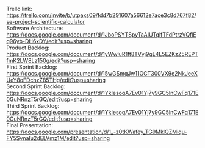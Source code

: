 Trello link:<br />https://trello.com/invite/b/utpaxs09/fdd7b291607a56612e7ace3c8d767f82/se-project-scientific-calculator<br />
Software Architecture:<br />https://docs.google.com/document/d/1JboPSYTSpyTaAIUTqlfTFdPtrzVQflEq96yb-DH6xDY/edit?usp=sharing<br />
Product Backlog:<br />https://docs.google.com/document/d/1yWwluR1ft8TVyj9qL4L5EZKzZ5REPTfmK2LW8Lz150g/edit?usp=sharing<br />
First Sprint Backlog:<br />https://docs.google.com/document/d/15wGSmqJw11OCT300VX9e2NkJeeXUeY8oFDchzZ85THg/edit?usp=sharing<br />
Second Sprint Backlog:<br />https://docs.google.com/document/d/1YkIesoqA7Ev01Yj7y9GC5lnCwFq171E0GuNRnzT5rGQ/edit?usp=sharing<br />
Third Sprint Backlog:<br />https://docs.google.com/document/d/1YkIesoqA7Ev01Yj7y9GC5lnCwFq171E0GuNRnzT5rGQ/edit?usp=sharing<br />
Final Presentation:<br />https://docs.google.com/presentation/d/1_-z0tKWafey_TG9MklQZMiqu-FY5SvnaIu2dELVmz1M/edit?usp=sharing<br />
